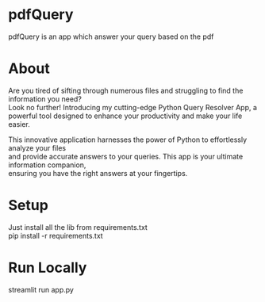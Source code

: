 # pdfQuery
pdfQuery is an app which answer your query based on the pdf 

# About
Are you tired of sifting through numerous files and struggling to find the information you need? </br>
Look no further! Introducing my cutting-edge Python Query Resolver App, a powerful tool designed to enhance your productivity and make your life easier. </br>

This innovative application harnesses the power of Python to effortlessly analyze your files  </br>
and provide accurate answers to your queries. This app is your ultimate information companion,  </br>
ensuring you have the right answers at your fingertips. </br>

# Setup
Just install all the lib from requirements.txt  </br>
pip install -r requirements.txt </br>

# Run Locally
streamlit run app.py </br>

